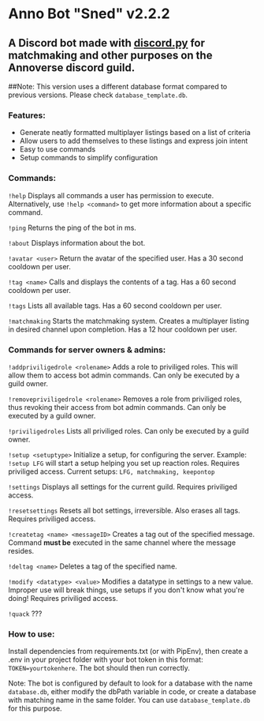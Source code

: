 # Anno Bot "Sned" v2.2.2

## A Discord bot made with [discord.py](https://github.com/Rapptz/discord.py)  for matchmaking and other purposes on the Annoverse discord guild.

##Note: This version uses a different database format compared to previous versions. Please check `database_template.db`.

### Features:
 - Generate neatly formatted multiplayer listings based on a list of criteria
 - Allow users to add themselves to these listings and express join intent
 - Easy to use commands
 - Setup commands to simplify configuration

### Commands:
`!help` Displays all commands a user has permission to execute. Alternatively, use `!help <command>` to get more information about a specific command.

`!ping` Returns the ping of the bot in ms.

`!about` Displays information about the bot.

`!avatar <user>` Return the avatar of the specified user. Has a 30 second cooldown per user.

`!tag <name>` Calls and displays the contents of a tag. Has a 60 second cooldown per user.

`!tags` Lists all available tags. Has a 60 second cooldown per user.

`!matchmaking` Starts the matchmaking system. Creates a multiplayer listing in desired channel upon completion. Has a 12 hour cooldown per user.

### Commands for server owners & admins:
`!addpriviligedrole <rolename>` Adds a role to priviliged roles. This will allow them to access bot admin commands. Can only be executed by a guild owner.

`!removepriviligedrole <rolename>` Removes a role from priviliged roles, thus revoking their access from bot admin commands. Can only be executed by a guild owner.

`!priviligedroles` Lists all priviliged roles. Can only be executed by a guild owner.

`!setup <setuptype>` Initialize a setup, for configuring the server. Example: `!setup LFG` will start a setup helping you set up reaction roles. Requires priviliged access. Current setups: `LFG, matchmaking, keepontop`

`!settings` Displays all settings for the current guild. Requires priviliged access.

`!resetsettings` Resets all bot settings, irreversible. Also erases all tags. Requires priviliged access.

`!createtag <name> <messageID>` Creates a tag out of the specified message. Command **must be** executed in the same channel where the message resides.

`!deltag <name>` Deletes a tag of the specified name.

`!modify <datatype> <value>` Modifies a datatype in settings to a new value. Improper use will break things, use setups if you don't know what you're doing! Requires priviliged access.

`!quack` ???
### How to use:
Install dependencies from requirements.txt (or with PipEnv), then create a .env in your project folder with your bot token in this format: `TOKEN=yourtokenhere`. The bot should then run correctly.

Note: The bot is configured by default to look for a database with the name `database.db`, either modify the dbPath variable in code, or create a database with matching name in the same folder. You can use `database_template.db` for this purpose.

